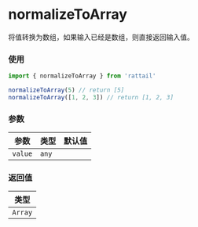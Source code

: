 # normalizeToArray

将值转换为数组，如果输入已经是数组，则直接返回输入值。

### 使用

```ts
import { normalizeToArray } from 'rattail'

normalizeToArray(5) // return [5]
normalizeToArray([1, 2, 3]) // return [1, 2, 3]
```

### 参数

| 参数    | 类型  | 默认值 |
| ------- | ----- | ------ |
| `value` | `any` |        |

### 返回值

| 类型    |
| ------- |
| `Array` |
